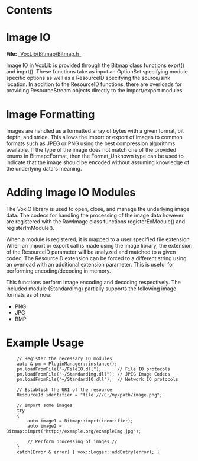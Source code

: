 # Contents #



# Image IO #

**File:** [\_VoxLib/Bitmap/Bitmap.h\_](https://code.google.com/p/voxrender/source/browse/trunk/Source/VoxLib/Image/RawImage.h)

Image IO in VoxLib is provided through the Bitmap class functions exprt() and imprt(). These functions take as input an OptionSet specifying module specific options as well as a ResourceID specifying the source/sink location. In addition to the ResourceID functions, there are overloads for providing ResourceStream objects directly to the import/export modules.

# Image Formatting #

Images are handled as a formatted array of bytes with a given format, bit depth, and stride. This allows the import or export of images to common formats such as JPEG or PNG using the best compression algorithms available. If the type of the image does not match one of the provided enums in Bitmap::Format, then the Format\_Unknown type can be used to indicate that the image should be encoded without assuming knowledge of the underlying data's meaning.

# Adding Image IO Modules #

The VoxIO library is used to open, close, and manage the underlying image data. The codecs for handling the processing of the image data however are registered with the RawImage class functions registerExModule() and registerImModule().

When a module is registered, it is mapped to a user specified file extension. When an import or export call is made using the image library, the extension of the ResourceID parameter will be analyzed and matched to a given codec. The ResourceID extension can be forced to a different string using an overload with an additional extension parameter. This is useful for performing encoding/decoding in memory.

This functions perform image encoding and decoding respectively. The included module (StandardImg) partially supports the following image formats as of now:

  * PNG
  * JPG
  * BMP

# Example Usage #
```
    // Register the necessary IO modules
    auto & pm = PluginManager::instance();
    pm.loadFromFile("~/FileIO.dll");      // File IO protocols
    pm.loadFromFile("~/StandardImg.dll"); // JPEG Image Codecs
    pm.loadFromFile("~/StandardIO.dll");  // Network IO protocols

    // Establish the URI of the resource
    ResourceId identifier = "file:///C:/my/path/image.png";

    // Import some images
    try
    {
        auto image1 = Bitmap::imprt(identifier);
        auto image2 = Bitmap::imprt("http://example.org/exampleImg.jpg"); 

        // Perform processing of images //
    }
    catch(Error & error) { vox::Logger::addEntry(error); }
```